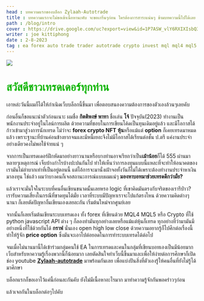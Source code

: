 ```yaml
---
head : บทความแรกของบล็อก Zylaah-Autotrade
title : บทความแรกจะไม่ขอเข้าเนื้อหานะคับ จะขอเกริ่นๆก่อน ใครต้องการสาระแน่นๆ ข้ามบทความนี้ไปได้เลย
path : /blog/intro
cover : https://drive.google.com/uc?export=view&id=1P7ASW_vlY6RXIXIsbQ3zCPSmYb6cao0Y
writer : joe kittiphong
date : 2-8-2023
tag : ea forex auto trade trader autotrade crypto invest mql mql4 mql5 bot bottrade
---
```


![](https://drive.google.com/uc?export=view&id=1P7ASW_vlY6RXIXIsbQ3zCPSmYb6cao0Y)
<!-- ![](../content-image/zylaah_autotrade.png) -->

# <font color=#0fb503>สวัสดีชาวเทรดเดอร์ทุกท่าน</font>
 เอาหล่ะวันนี้ผมก็ได้ให้กำเนิดเว็บบล็อกนี้ขึ้นมา เพื่อตอบสนองความต้องการของตัวเองล้วนๆเลยคับ

ก่อนอื่นก็ขอแนะนำตัวก่อนเนาะ ผมชื่อ **กิตติพงษ์ พาทา** ชื่อเล่น **โจ้** ปัจจุบัน(2023) ทำงานเป็นพนักงานประจำอยู่ในไลน์การผลิต ด้วยความที่ชอบในการเขียนโค้ดเป็นทุนเดิมอยู่แล้ว และมีโอกาสได้ก้าวเข้ามาสู่วงการนักเทรด ไม่ว่าจะ **forex crypto NFT หุ้น**หรือแม้แต่ **option** ก็เคยเทรดมาหมดแล้ว เพราะฐานะที่บ้านค่อนข้างยากจนและมีหนี้เยอะจึงไม่มีโอกาสได้เรียนต่อชั้น ป.ตรี แค่งานประจำอย่างเดียวคงไม่พอใช้จ่ายแน่ ๆ

จากการเป็นเทรดเดอร์ฝึกหัดมาอย่างยาวนานหรือบางท่านอาจเรียกว่าเป็น**เม้าน้อย**ก็ได้ 555 ผ่านมาหลายๆเหตุการณ์ เจ็บบ้างกำไรบ้างปะปนกันไป ทำให้เห็นว่าการลงทุนแบบนี้แหละที่จะทำให้อนาคตของเรามันไม่ลำบากเท่าที่เป็นอยู่ตอนนี้ แต่ไอ้การจะมานั่งเฝ้าจอทั้งวันก็ไม่ได้เพราะต้องทำงานประจำหาเงินมาลงทุน ใช่แล้ว ผมว่าบางคนก็เจอสถานะการณ์แบบผมแน่ๆ **มองหาบอทมาช่วยเทรดดีกว่ามั่ย?**

แล้วเราจะมั่นใจในระบบที่คนอื่นเขียนขนาดนั้นเลยหรอ logic ที่เขาคิดมันตรงกับจริตของเรารึป่าว? เรารับความเสี่ยงในกรณีที่ขาดทุนได้มั่ย เวลาที่ระบบมีปัญหาเราจะไปแก้ตรงไหน ด้วยความคิดต่างๆนานา ก็เลยตัดปัญหางั้นเขียนเองเลยละกัน เริ่มต้นใหม่จากศูนย์เลย

จากนั้นก็เลยเริ่มต้นเขียนระบบเทรดเอง ทั้ง forex ที่เขียนด้วย MQL4 MQL5 หรือ Crypto ที่ใช้ python javascript API ต่าง ๆ ก็ลองทำมันทุกอย่างเลยหรือแม้แต่หุ้นก็เทรด ทุกอย่างที่ว่ามามันมีอย่างหนึ่งที่ใช้ด้วยกันได้ **กราฟ** นั่นเอง open high low close ด้วยความอยากรู้ก็ไปศึกต่อเรื่องนี้ทำให้รู้จัก **price option** ซึ่งมันจะเอาไปต่อยอดในการทำระบบเทรดได้ต่อไป

จนเมื่อไม่นานมานี้ได้เข้าร่วมกลุ่มคนใช้ EA ในการเทรดและคนในกลุ่มที่เขียนบอทเองเป็นมีน้อยมาก เว็บสำหรับหาความรู้เรื่องพวกนี้ก็น้อยมาก เลยตัดสินใจทำเว็บนี้ขึ้นมาและเพื่อให้ง่ายต่อการศึกษาก็เปิดช่อง youtube **[Zylaah-autotrade](https://youtube.com/@Zylaah-Autotrade)** มาพร้อมกันเลย เพื่อแบ่งปันสิ่งที่ตัวเองรู้ให้คนอื่นที่ยังไม่รู้ได้มาศึกษา

บล็อกแรกก็ขอเอาไว้แค่นี้ก่อนละกันคับ ยังไม่มีเนื้อหาอะไรมาก มาทำความรู้จักกันพอคร่าวๆก่อน

แล้วเจอกันในบล็อกต่อๆไปคับ